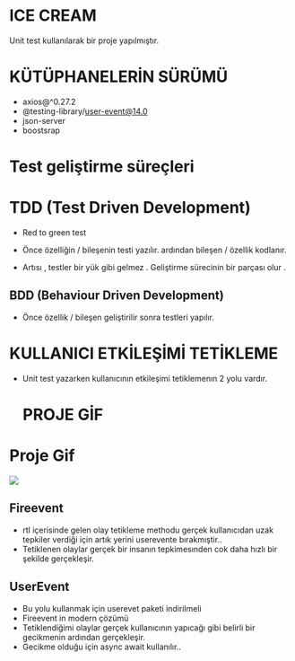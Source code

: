 
# ICE CREAM

 Unit test kullanılarak bir proje yapılmıştır.

# KÜTÜPHANELERİN SÜRÜMÜ

- axios@^0.27.2
- @testing-library/user-event@14.0
- json-server
- boostsrap
# Test geliştirme süreçleri 

 # TDD  (Test Driven Development)


 - Red to green test 
 - Önce özelliğin / bileşenin testi yazılır. ardından bileşen  / özellik kodlanır.

 - Artısı , testler bir yük gibi gelmez . Geliştirme sürecinin bir parçası olur .

 ## BDD (Behaviour Driven Development)


 - Önce özellik / bileşen geliştirilir sonra testleri yapılır.


 # KULLANICI ETKİLEŞİMİ TETİKLEME


 - Unit test yazarken kullanıcının etkileşimi tetiklemenın 2 yolu vardır.


   
   # PROJE GİF 
 
 <h1>Proje Gif</h1>

<img src="/public/images/icecream.gif">


  ## Fireevent

  -  rtl içerisinde gelen olay tetikleme methodu gerçek kullanıcıdan uzak tepkiler verdiği için artık yerini userevente bırakmıştir..
 - Tetiklenen olaylar gerçek bir insanın tepkimesınden cok daha hızlı bir şekilde gerçekleşir.

## UserEvent

- Bu yolu kullanmak için userevet paketi indirilmeli
- Fireevent in modern çözümü 
- Tetiklendiğimi olaylar gerçek kullanıcının yapıcağı gibi belirli bir gecikmenin ardından gerçekleşir.
- Gecikme olduğu için async await kullanılır..

